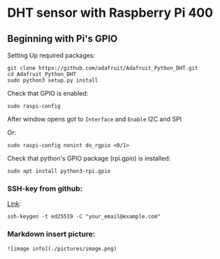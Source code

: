 # DHT sensor with Raspberry Pi 400
## Beginning with Pi's GPIO

Setting Up required packages:

    git clone https://github.com/adafruit/Adafruit_Python_DHT.git
    cd Adafruit_Python_DHT
    sudo python3 setup.py install

Check that GPIO is enabled:

    sudo raspi-config

After window opens got to `Interface` and `Enable` I2C and SPI 

Or: 

    sudo raspi-config nonint do_rgpio <0/1>

Check that python's GPIO package (rpi.gpio) is installed:

    sudo apt install python3-rpi.gpio




### SSH-key from github:
[Link](https://docs.github.com/en/authentication/connecting-to-github-with-ssh/generating-a-new-ssh-key-and-adding-it-to-the-ssh-agent):

    ssh-keygen -t ed25519 -C "your_email@example.com"



### Markdown insert picture:

    ![image info](./pictures/image.png)
